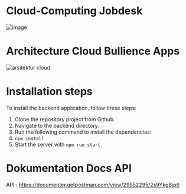 # Cloud-Computing Jobdesk

![image](https://github.com/Sudirman-SK1B/Capstone-Project-Bullience-Apps/assets/76098726/d5247d70-4c6c-4def-bd8b-3149cf43018c)



# Architecture Cloud Bullience Apps

![arsitektur cloud](https://github.com/Sudirman-SK1B/Capstone-Project-Bullience-Apps/assets/76098726/a388d4fe-8b1b-41d4-9a83-11e8357b0969)

# Installation steps

To install the backend application, follow these steps:
1. Clone the repository project from Github.
2. Navigate to the backend directory.
3. Run the following command to install the dependencies:
4. `npm install`
5. Start the server with `npm run start`


# Dokumentation Docs API
API : https://documenter.getpostman.com/view/29952295/2s9YkgBjp6

